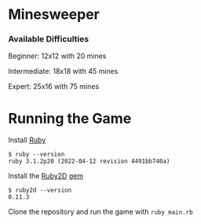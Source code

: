 # Minesweeper

### Available Difficulties
Beginner: 12x12 with 20 mines

Intermediate: 18x18 with 45 mines

Expert: 25x16 with 75 mines

# Running the Game

Install [Ruby](https://www.ruby-lang.org/en/)
```
$ ruby --version
ruby 3.1.2p20 (2022-04-12 revision 4491bb740a)
```

Install the [Ruby2D](https://github.com/ruby2d/ruby2d) [gem](https://rubygems.org/gems/ruby2d)
```
$ ruby2d --version
0.11.3
```

Clone the repository and run the game with `ruby main.rb`
